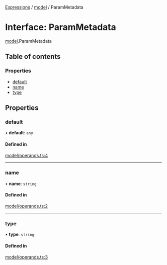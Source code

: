 [Expressions](../README.md) / [model](../modules/model.md) / ParamMetadata

# Interface: ParamMetadata

[model](../modules/model.md).ParamMetadata

## Table of contents

### Properties

- [default](model.ParamMetadata.md#default)
- [name](model.ParamMetadata.md#name)
- [type](model.ParamMetadata.md#type)

## Properties

### default

• **default**: `any`

#### Defined in

[model/operands.ts:4](https://github.com/FlavioLionelRita/js-expressions/blob/414f93e/src/lib/model/operands.ts#L4)

___

### name

• **name**: `string`

#### Defined in

[model/operands.ts:2](https://github.com/FlavioLionelRita/js-expressions/blob/414f93e/src/lib/model/operands.ts#L2)

___

### type

• **type**: `string`

#### Defined in

[model/operands.ts:3](https://github.com/FlavioLionelRita/js-expressions/blob/414f93e/src/lib/model/operands.ts#L3)
